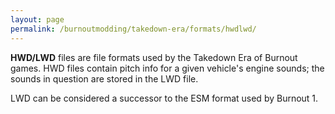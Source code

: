 ```yaml
---
layout: page
permalink: /burnoutmodding/takedown-era/formats/hwdlwd/
---
```


**HWD/LWD** files are file formats used by the Takedown Era of Burnout games. HWD files contain pitch info for a given vehicle's engine sounds; the sounds in question are stored in the LWD file. 

LWD can be considered a successor to the ESM format used by Burnout 1.
